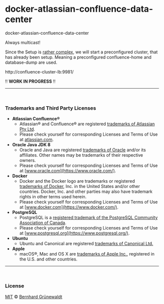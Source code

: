 # docker-atlassian-confluence-data-center
docker-atlassian-confluence-data-center


Always multicast!

Since the Setup is [rather complex](https://confluence.atlassian.com/doc/installing-confluence-data-center-203603.html), we will start a preconfigured cluster,
that has already been setup. Meaning a preconfigured confluence-home and database-dump are used.

http://confluence-cluster-lb:9981/

:bangbang: **WORK IN PROGRESS** :bangbang: 

-----

&nbsp;

### Trademarks and Third Party Licenses

 * **Atlassian Confluence®**
   * Atlassian® and Confluence® are registered [trademarks of Atlassian Pty Ltd](https://de.atlassian.com/legal/trademark). 
   * Please check yourself for corresponding Licenses and Terms of Use at [atlassian.com](https://atlassian.com).
 * **Oracle Java JDK 8**
   * Oracle and Java are registered [trademarks of Oracle](https://www.oracle.com/legal/trademarks.html) and/or its affiliates. Other names may be trademarks of their respective owners.
   * Please check yourself for corresponding Licenses and Terms of Use at [www.oracle.com](https://www.oracle.com/).
 * **Docker**
   * Docker and the Docker logo are trademarks or registered [trademarks of Docker](https://www.docker.com/trademark-guidelines), Inc. in the United States and/or other countries. Docker, Inc. and other parties may also have trademark rights in other terms used herein.
   * Please check yourself for corresponding Licenses and Terms of Use at [www.docker.com](https://www.docker.com/).
 * **PostgreSQL**
   * PostgreSQL is a [registered trademark of the PostgreSQL Community Association of Canada](https://wiki.postgresql.org/wiki/Trademark_Policy).
   * Please check yourself for corresponding Licenses and Terms of Use at [www.postgresql.org](https://www.postgresql.org/).
 * **Ubuntu**
   * Ubuntu and Canonical are registered [trademarks of Canonical Ltd.](https://www.ubuntu.com/legal/short-terms)
 * **Apple**
   * macOS®, Mac and OS X are [trademarks of Apple Inc.](http://www.apple.com/legal/intellectual-property/trademark/appletmlist.html), registered in the U.S. and other countries.
   
-----

&nbsp;

### License

[MIT](./LICENSE) © [Bernhard Grünewaldt](https://github.com/clouless)
